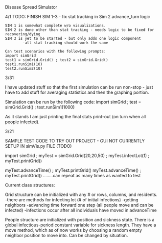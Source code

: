 Disease Spread Simulator

4/1 
    TODO: FINISH SIM 1-3 - fix stat tracking in Sim 2 advance_turn logic

    SIM 1 is somewhat complete w/o visualizations. 
    SIM 2 is done other than stat tracking - needs logic to be fixed for recovering/dying
    SIM 3 is yet to be started - but only adds one logic component 
            -all stat tracking should work the same

    Can test scenarios with the following prompts:
    import simGrid
    test1 = simGrid.Grid() ; test2 = simGrid.Grid()
    test1.runSim1(10)
    test2.runSim2(10)



3/31

I have updated stuff so that the first simulation can be run non-stop - just have to add stuff 
for averaging statistics and then the graphing portion. 

Simulation can be run by the following code:
import simGrid ; test = simGrid.Grid() ; test.runSim1(1000)

As it stands I am just printing the final stats print-out (on turn when all people infected).

3/21

SAMPLE TEST CODE TO TRY OUT PROJECT - GUI NOT CURRENTLY SETUP IN simVis.py FILE (TODO)

import simGrid ; 
myTest = simGrid.Grid(20,20,50) ; myTest.infectLot(1) ; myTest.printGrid()

myTest.advanceTime() ; myTest.printGrid()
myTest.advanceTime() ; myTest.printGrid()
........can repeat as many times as wanted to test

Current class structures:

Grid structure can be initialized with any # or rows, columns, and residents.
 -there are methods for infecting lot (# of initial infections)
 -getting neighbors
 -advancing time forward one step (all people move and can be infected)
 -infections occur after all individuals have moved in advanceTime

 People structure are initialized with position and sickness state. There is a global infectious-period constant variable for sickness length. 
 They have a move method, which as of now works by choosing a random empty neighbor position to move into. Can be changed by situation.
